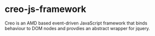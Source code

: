 creo-js-framework
=================

Creo is an AMD based event-driven JavaScript framework that binds behaviour to DOM nodes and provdies an abstract wrapper for jquery.
